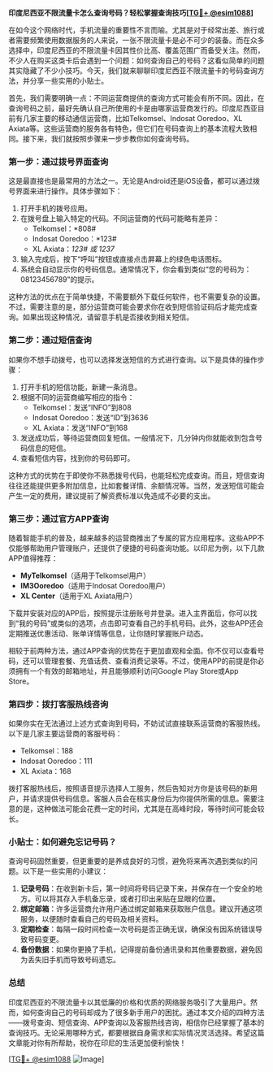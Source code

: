 **印度尼西亚不限流量卡怎么查询号码？轻松掌握查询技巧[[TG💪+ @esim1088](https://t.me/s/esim1088)]**

在如今这个网络时代，手机流量的重要性不言而喻。尤其是对于经常出差、旅行或者需要频繁使用数据服务的人来说，一张不限流量卡是必不可少的装备。而在众多选择中，印度尼西亚的不限流量卡因其性价比高、覆盖范围广而备受关注。然而，不少人在购买这类卡后会遇到一个问题：如何查询自己的号码？这看似简单的问题其实隐藏了不少小技巧。今天，我们就来聊聊印度尼西亚不限流量卡的号码查询方法，并分享一些实用的小贴士。

首先，我们需要明确一点：不同运营商提供的查询方式可能会有所不同。因此，在查询号码之前，最好先确认自己所使用的卡是由哪家运营商发行的。印度尼西亚目前有几家主要的移动通信运营商，比如Telkomsel、Indosat Ooredoo、XL Axiata等。这些运营商的服务各有特色，但它们在号码查询上的基本流程大致相同。接下来，我们就按照步骤来一步步教你如何查询号码。

### **第一步：通过拨号界面查询**

这是最直接也是最常用的方法之一。无论是Android还是iOS设备，都可以通过拨号界面来进行操作。具体步骤如下：

1. 打开手机的拨号应用。
2. 在拨号盘上输入特定的代码。不同运营商的代码可能略有差异：
   - Telkomsel：*808#
   - Indosat Ooredoo：*123#
   - XL Axiata：*123# 或 *123*7*
3. 输入完成后，按下“呼叫”按钮或直接点击屏幕上的绿色电话图标。
4. 系统会自动显示你的号码信息。通常情况下，你会看到类似“您的号码为：08123456789”的提示。

这种方法的优点在于简单快捷，不需要额外下载任何软件，也不需要复杂的设置。不过，需要注意的是，部分运营商可能会要求你在收到短信验证码后才能完成查询。如果出现这种情况，请留意手机是否接收到相关短信。

### **第二步：通过短信查询**

如果你不想手动拨号，也可以选择发送短信的方式进行查询。以下是具体的操作步骤：

1. 打开手机的短信功能，新建一条消息。
2. 根据不同的运营商编写相应的指令：
   - Telkomsel：发送“INFO”到808
   - Indosat Ooredoo：发送“ID”到3636
   - XL Axiata：发送“INFO”到168
3. 发送成功后，等待运营商回复短信。一般情况下，几分钟内你就能收到包含号码信息的短信。
4. 查看短信内容，找到你的号码即可。

这种方式的优势在于即使你不熟悉拨号代码，也能轻松完成查询。而且，短信查询往往还能提供更多附加信息，比如套餐详情、余额情况等。当然，发送短信可能会产生一定的费用，建议提前了解资费标准以免造成不必要的支出。

### **第三步：通过官方APP查询**

随着智能手机的普及，越来越多的运营商推出了专属的官方应用程序。这些APP不仅能够帮助用户管理账户，还提供了便捷的号码查询功能。以印尼为例，以下几款APP值得推荐：

- **MyTelkomsel**（适用于Telkomsel用户）
- **IM3Ooredoo**（适用于Indosat Ooredoo用户）
- **XL Center**（适用于XL Axiata用户）

下载并安装对应的APP后，按照提示注册账号并登录。进入主界面后，你可以找到“我的号码”或类似的选项，点击即可查看自己的手机号码。此外，这些APP还会定期推送优惠活动、账单详情等信息，让你随时掌握账户动态。

相较于前两种方法，通过APP查询的优势在于更加直观和全面。你不仅可以查看号码，还可以管理套餐、充值话费、查看消费记录等。不过，使用APP的前提是你必须拥有一个有效的邮箱地址，并且能够顺利访问Google Play Store或App Store。

### **第四步：拨打客服热线咨询**

如果你实在无法通过上述方式查询到号码，不妨试试直接联系运营商的客服热线。以下是几家主要运营商的客服号码：

- Telkomsel：188
- Indosat Ooredoo：111
- XL Axiata：168

拨打客服热线后，按照语音提示选择人工服务，然后告知对方你是该号码的新用户，并请求提供号码信息。客服人员会在核实身份后为你提供所需的信息。需要注意的是，这种做法可能会花费一定的时间，尤其是在高峰时段，等待时间可能会较长。

### **小贴士：如何避免忘记号码？**

查询号码固然重要，但更重要的是养成良好的习惯，避免将来再次遇到类似的问题。以下是一些实用的小建议：

1. **记录号码**：在收到新卡后，第一时间将号码记录下来，并保存在一个安全的地方。可以将其存入手机备忘录，或者打印出来贴在显眼的位置。
2. **绑定邮箱**：许多运营商允许用户通过绑定邮箱来获取账户信息。建议开通这项服务，以便随时查看自己的号码及相关资料。
3. **定期检查**：每隔一段时间检查一次号码是否正确无误，确保没有因系统错误导致号码变更。
4. **备份数据**：如果你更换了手机，记得提前备份通讯录和其他重要数据，避免因为丢失旧手机而导致号码遗忘。

### **总结**

印度尼西亚的不限流量卡以其低廉的价格和优质的网络服务吸引了大量用户。然而，如何查询自己的号码却成为了很多新手用户的困扰。通过本文介绍的四种方法——拨号查询、短信查询、APP查询以及客服热线咨询，相信你已经掌握了基本的查询技巧。无论采用哪种方式，都要根据自身需求和实际情况灵活选择。希望这篇文章能对你有所帮助，祝你在印尼的生活更加便利愉快！

[[TG💪+ @esim1088](https://t.me/s/esim1088) ![Image](https://i.postimg.cc/4NQfJmqS/Snipaste-2025-05-13-00-14-12.png)]
